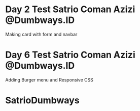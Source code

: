 # Day 2 Test Satrio Coman Azizi @Dumbways.ID

Making card with form and navbar

# Day 6 Test Satrio Coman Azizi @Dumbways.ID

Adding Burger menu and Responsive CSS
# SatrioDumbways
